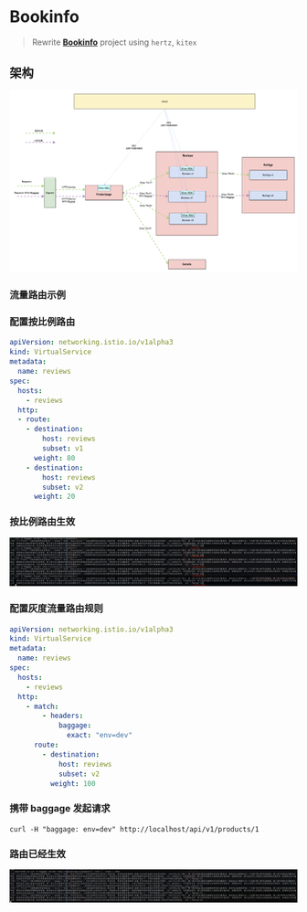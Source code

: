 # Bookinfo
> Rewrite **[Bookinfo](https://istio.io/latest/en/docs/examples/bookinfo/)** project using `hertz`, `kitex`

## 架构 
![img.png](./docs/bookinfo-arch.png)


### 流量路由示例

### 配置按比例路由
```yaml
apiVersion: networking.istio.io/v1alpha3
kind: VirtualService
metadata:
  name: reviews
spec:
  hosts:
    - reviews
  http:
  - route:
    - destination:
        host: reviews
        subset: v1
      weight: 80
    - destination:
        host: reviews
        subset: v2
      weight: 20

```

### 按比例路由生效
![weight](./docs/weight-routing.png)

### 配置灰度流量路由规则

```yaml
apiVersion: networking.istio.io/v1alpha3
kind: VirtualService
metadata:
  name: reviews
spec:
  hosts:
    - reviews
  http:
    - match:
        - headers:
            baggage:
              exact: "env=dev"
      route:
        - destination:
            host: reviews
            subset: v2
          weight: 100
```

### 携带 baggage 发起请求
```shell
curl -H "baggage: env=dev" http://localhost/api/v1/products/1
```

### 路由已经生效
![img_1.png](./docs/canary-routing.png)
